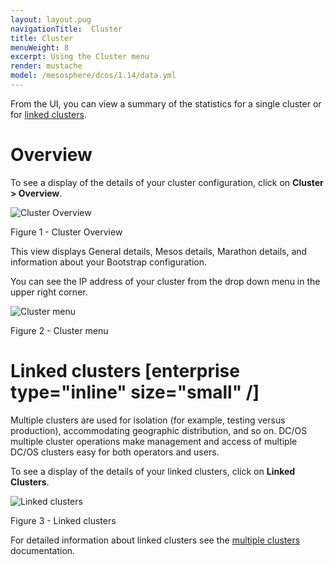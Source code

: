 ```yaml
---
layout: layout.pug
navigationTitle:  Cluster
title: Cluster
menuWeight: 8
excerpt: Using the Cluster menu
render: mustache
model: /mesosphere/dcos/1.14/data.yml
---
```


From the UI, you can view a summary of the statistics for a single cluster or for [linked clusters](/1.14/administering-clusters/multiple-clusters/cluster-links/).

# Overview

To see a display of the details of your cluster configuration, click on **Cluster > Overview**.  

![Cluster Overview](/1.14/img/GUI-Cluster-Overview.png)

Figure 1 - Cluster Overview

This view displays General details, Mesos details, Marathon details, and information about your Bootstrap configuration. 

You can see the IP address of your cluster from the drop down menu in the upper right corner.

![Cluster menu](/1.14/img/GUI-Cluster-Menu.png)

Figure 2 - Cluster menu

# Linked clusters [enterprise type="inline" size="small" /]

Multiple clusters are used for isolation (for example, testing versus production), accommodating geographic distribution, and so on. DC/OS multiple cluster operations make management and access of multiple DC/OS clusters easy for both operators and users.
 
To see a display of the details of your linked clusters, click on **Linked Clusters**.


![Linked clusters](/1.14/img/GUI-Cluster-Linked-Clusters.png)

Figure 3 - Linked clusters

For detailed information about linked clusters see the  [multiple clusters](/1.14/administering-clusters/multiple-clusters/cluster-links/) documentation.


